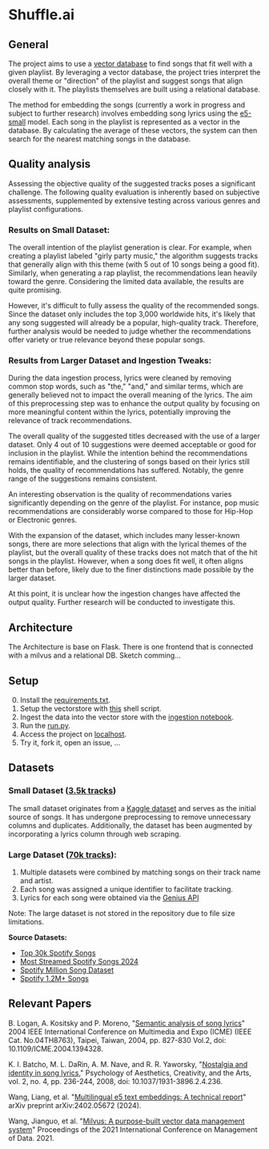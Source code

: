 # Shuffle.ai

## General
The project aims to use a [vector database](https://milvus.io/docs/install_standalone-docker.md) to find songs that fit well with a given playlist. By leveraging a vector database, the project tries interpret the overall theme or "direction" of the playlist and suggest songs that align closely with it. The playlists themselves are built using a relational database.

The method for embedding the songs (currently a work in progress and subject to further research) involves embedding song lyrics using the [e5-small](https://huggingface.co/intfloat/multilingual-e5-small) model. Each song in the playlist is represented as a vector in the database. By calculating the average of these vectors, the system can then search for the nearest matching songs in the database.

## Quality analysis
Assessing the objective quality of the suggested tracks poses a significant challenge. The following quality evaluation is inherently based on subjective assessments, supplemented by extensive testing across various genres and playlist configurations.

### Results on Small Dataset: 
The overall intention of the playlist generation is clear. For example, when creating a playlist labeled "girly party music," the algorithm suggests tracks that generally align with this theme (with 5 out of 10 songs being a good fit). Similarly, when generating a rap playlist, the recommendations lean heavily toward the genre. Considering the limited data available, the results are quite promising.

However, it's difficult to fully assess the quality of the recommended songs. Since the dataset only includes the top 3,000 worldwide hits, it's likely that any song suggested will already be a popular, high-quality track. Therefore, further analysis would be needed to judge whether the recommendations offer variety or true relevance beyond these popular songs.

### Results from Larger Dataset and Ingestion Tweaks:
During the data ingestion process, lyrics were cleaned by removing common stop words, such as "the," "and," and similar terms, which are generally believed not to impact the overall meaning of the lyrics. The aim of this preprocessing step was to enhance the output quality by focusing on more meaningful content within the lyrics, potentially improving the relevance of track recommendations.

The overall quality of the suggested titles decreased with the use of a larger dataset. Only 4 out of 10 suggestions were deemed acceptable or good for inclusion in the playlist. While the intention behind the recommendations remains identifiable, and the clustering of songs based on their lyrics still holds, the quality of recommendations has suffered. Notably, the genre range of the suggestions remains consistent.

An interesting observation is the quality of recommendations varies significantly depending on the genre of the playlist. For instance, pop music recommendations are considerably worse compared to those for Hip-Hop or Electronic genres.

With the expansion of the dataset, which includes many lesser-known songs, there are more selections that align with the lyrical themes of the playlist, but the overall quality of these tracks does not match that of the hit songs in the playlist. However, when a song does fit well, it often aligns better than before, likely due to the finer distinctions made possible by the larger dataset.

At this point, it is unclear how the ingestion changes have affected the output quality. Further research will be conducted to investigate this.

## Architecture
The Architecture is base on Flask. There is one frontend that is connected with a milvus and a relational DB.
Sketch comming...

## Setup
0. Install the [requirements.txt](https://github.com/kirbs-btw/shuffle.ai/blob/main/requirements.txt).
1. Setup the vectorstore with [this](https://github.com/kirbs-btw/shuffle.ai/blob/main/milvus/setup.sh) shell script.
2. Ingest the data into the vector store with the [ingestion notebook](https://github.com/kirbs-btw/shuffle.ai/blob/main/song_data/data_ingestion/data_ingestion.ipynb).
3. Run the [run.py](https://github.com/kirbs-btw/shuffle.ai/blob/main/run.py).
4. Access the project on [localhost](http://localhost:5000/).
5. Try it, fork it, open an issue, ...


## Datasets
### Small Dataset ([3.5k tracks](https://raw.githubusercontent.com/kirbs-btw/shuffle.ai/refs/heads/main/song_data/old_data_preprocessing/song_data.csv))

The small dataset originates from a [Kaggle dataset](https://www.kaggle.com/datasets/joebeachcapital/30000-spotify-songs) and serves as the initial source of songs. It has undergone preprocessing to remove unnecessary columns and duplicates. Additionally, the dataset has been augmented by incorporating a lyrics column through web scraping.

### Large Dataset ([70k tracks](https://github.com/kirbs-btw/shuffle.ai/tree/main/song_data/big_data_scraping)):
1. Multiple datasets were combined by matching songs on their track name and artist.
2. Each song was assigned a unique identifier to facilitate tracking.
3. Lyrics for each song were obtained via the [Genius API](https://genius.com/)

Note: The large dataset is not stored in the repository due to file size limitations.

**Source Datasets:**
- [Top 30k Spotify Songs](https://www.kaggle.com/datasets/joebeachcapital/30000-spotify-songs)
- [Most Streamed Spotify Songs 2024](https://www.kaggle.com/datasets/nelgiriyewithana/most-streamed-spotify-songs-2024)
- [Spotify Million Song Dataset](https://www.kaggle.com/datasets/notshrirang/spotify-million-song-dataset)
- [Spotify 1.2M+ Songs](https://www.kaggle.com/datasets/rodolfofigueroa/spotify-12m-songs)

## Relevant Papers
B. Logan, A. Kositsky and P. Moreno, "[Semantic analysis of song lyrics](https://ieeexplore.ieee.org/abstract/document/1394328)" 2004 IEEE International Conference on Multimedia and Expo (ICME) (IEEE Cat. No.04TH8763), Taipei, Taiwan, 2004, pp. 827-830 Vol.2, doi: 10.1109/ICME.2004.1394328. 

K. I. Batcho, M. L. DaRin, A. M. Nave, and R. R. Yaworsky, "[Nostalgia and identity in song lyrics](https://doi.org/10.1037/1931-3896.2.4.236)," Psychology of Aesthetics, Creativity, and the Arts, vol. 2, no. 4, pp. 236-244, 2008, doi: 10.1037/1931-3896.2.4.236.

Wang, Liang, et al. "[Multilingual e5 text embeddings: A technical report](https://arxiv.org/abs/2402.05672)" arXiv preprint arXiv:2402.05672 (2024).

Wang, Jianguo, et al. "[Milvus: A purpose-built vector data management system](https://dl.acm.org/doi/abs/10.1145/3448016.3457550)" Proceedings of the 2021 International Conference on Management of Data. 2021.